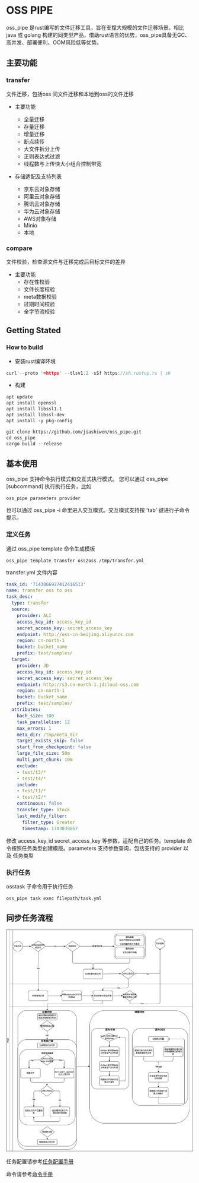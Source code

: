 # OSS PIPE

oss_pipe 是rust编写的文件迁移工具，旨在支撑大规模的文件迁移场景。相比java 或 golang 构建的同类型产品，借助rust语言的优势，oss_pipe具备无GC、高并发、部署便利、OOM风险低等优势。

## 主要功能

### transfer 
文件迁移，包括oss 间文件迁移和本地到oss的文件迁移

* 主要功能
  * 全量迁移
  * 存量迁移
  * 增量迁移
  * 断点续传
  * 大文件拆分上传
  * 正则表达式过滤
  * 线程数与上传快大小组合控制带宽

* 存储适配及支持列表
  * 京东云对象存储
  * 阿里云对象存储
  * 腾讯云对象存储
  * 华为云对象存储
  * AWS对象存储
  * Minio
  * 本地

### compare 
文件校验，检查源文件与迁移完成后目标文件的差异

* 主要功能
  * 存在性校验
  * 文件长度校验
  * meta数据校验
  * 过期时间校验
  * 全字节流校验


## Getting Stated

### How to build

* 安装rust编译环境

```rust
curl --proto '=https' --tlsv1.2 -sSf https://sh.rustup.rs | sh
```

* 构建

```shell
apt update
apt install openssl
apt install libssl1.1
apt install libssl-dev
apt install -y pkg-config
```

```shell
git clone https://github.com/jiashiwen/oss_pipe.git
cd oss_pipe
cargo build --release
```

## 基本使用

oss_pipe 支持命令执行模式和交互式执行模式。
您可以通过 oss_pipe [subcommand] 执行执行任务，比如

```shell
oss_pipe parameters provider
```

也可以通过 oss_pipe -i 命里进入交互模式。交互模式支持按 'tab' 键进行子命令提示。

### 定义任务

通过 oss_pipe template 命令生成模板

```shell
oss_pipe template transfer oss2oss /tmp/transfer.yml
```

transfer.yml 文件内容

```yml
task_id: '7143066927412416513'
name: transfer oss to oss
task_desc:
  type: transfer
  source:
    provider: ALI
    access_key_id: access_key_id
    secret_access_key: secret_access_key
    endpoint: http://oss-cn-beijing.aliyuncs.com
    region: cn-north-1
    bucket: bucket_name
    prefix: test/samples/
  target:
    provider: JD
    access_key_id: access_key_id
    secret_access_key: secret_access_key
    endpoint: http://s3.cn-north-1.jdcloud-oss.com
    region: cn-north-1
    bucket: bucket_name
    prefix: test/samples/
  attributes:
    bach_size: 100
    task_parallelism: 12
    max_errors: 1
    meta_dir: /tmp/meta_dir
    target_exists_skip: false
    start_from_checkpoint: false
    large_file_size: 50m
    multi_part_chunk: 10m
    exclude:
    - test/t3/*
    - test/t4/*
    include:
    - test/t1/*
    - test/t2/*
    continuous: false
    transfer_type: Stock
    last_modify_filter:
      filter_type: Greater
      timestamp: 1703039867
```

修改 access_key_id secret_access_key 等参数，适配自己的任务。template 命令按照任务类型创建模版。parameters 支持参数查询，包括支持的 provider 以及 任务类型

### 执行任务

osstask 子命令用于执行任务

```shell
oss_pipe task exec filepath/task.yml
```

## 同步任务流程

![同步任务流程](./images/../docs/images/同步流程图-v3.png)


任务配置请参考[任务配置手册](./docs/reference_task_yml_cn.md)

命令请参考[命令手册](./docs/reference_command_cn.md)
